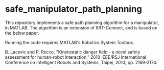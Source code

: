 # safe_manipulator_path_planning

This repository implements a safe path planning algorithm for a manipulator, in MATLAB. The algorithm is an extension of RRT-Connect, and is based on the below paper.

Running the code requires MATLAB's Robotics System Toolbox.

B. Lacevic and P. Rocco, "Kinetostatic danger field - a novel safety assessment for human-robot interaction," 2010 IEEE/RSJ International Conference on Intelligent Robots and Systems, Taipei, 2010, pp. 2169-2174.
